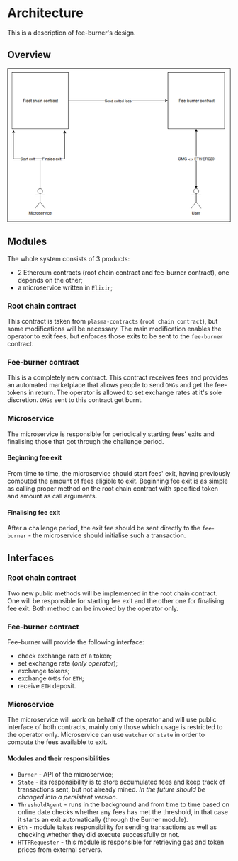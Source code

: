 # Architecture

This is a description of fee-burner's design.

## Overview

![Image introducing systems' architecture](fee-burner.png)

## Modules
The whole system consists of 3 products:
- 2 Ethereum contracts (root chain contract and fee-burner contract), one depends on the other;
- a microservice written in `Elixir`;

### Root chain contract 
This contract is taken from `plasma-contracts` (`root chain contract`), but some modifications will be necessary.
The main modification enables the operator to exit fees, but enforces those exits to be sent to the `fee-burner` contract.

### Fee-burner contract
This is a completely new contract. This contract receives fees and provides an automated marketplace that allows people to send `OMGs` and get the fee-tokens in return. The operator is allowed to set exchange rates at it's sole discretion. `OMGs` sent to this contract get burnt.

### Microservice
The microservice is responsible for periodically starting fees' exits and finalising those that got through the challenge period. 

#### Beginning fee exit

From time to time, the microservice should start fees' exit, having previously computed the amount of fees eligible to exit. 
Beginning fee exit is as simple as calling proper method on the root chain contract with specified token and amount as call arguments.

#### Finalising fee exit

After a challenge period, the exit fee should be sent directly to the `fee-burner` - the microservice should initialise such a transaction. 

## Interfaces

### Root chain contract
Two new public methods will be implemented in the root chain contract. One will be responsible for starting fee exit and the other one for finalising fee exit. Both method can be invoked by the operator only.

### Fee-burner contract
Fee-burner will provide the following interface:
- check exchange rate of a token;
- set exchange rate (*only operator*);
- exchange tokens;
- exchange `OMG`s for `ETH`;
- receive `ETH` deposit.

### Microservice

The microservice will work on behalf of the operator and will use public interface of both contracts, mainly only those which usage is restricted to the operator only.
Microservice can use `watcher` or `state` in order to compute the fees available to exit.

#### Modules and their responsibilities
- `Burner` - API of the microservice;
- `State` - its responsibility is to store accumulated fees and keep track of transactions sent, but not already mined. 
_In the future should be changed into a persistent version._ 
- `ThresholdAgent` - runs in the background and from time to time based on online date checks whether any fees has met the threshold, 
in that case it starts an exit automatically (through the Burner module).
- `Eth` - module takes responsibility for sending transactions as well as checking whether they did execute successfully or not.
- `HTTPRequester` - this module is responsible for retrieving gas and token prices from external servers.
 
